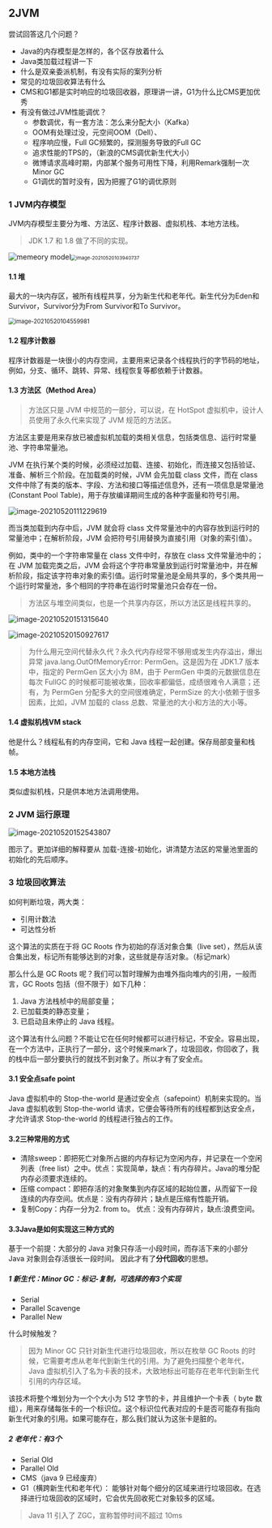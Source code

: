 ## 2JVM

尝试回答这几个问题？

- Java的内存模型是怎样的，各个区存放着什么
- Java类加载过程讲一下
- 什么是双亲委派机制，有没有实际的案列分析
- 常见的垃圾回收算法有什么
- CMS和G1都是实时响应的垃圾回收器，原理讲一讲，G1为什么比CMS更加优秀
- 有没有做过JVM性能调优？
  - 参数调优，有一套方法：怎么来分配大小（Kafka）
  - OOM有处理过没，元空间OOM（Dell）、
  - 程序响应慢，Full GC频繁的，探测服务导致的Full GC
  - 追求性能的TPS的，（新浪的CMS调优新生代大小）
  - 微博请求高峰时期，内部某个服务可用性下降，利用Remark强制一次Minor GC
  - G1调优的暂时没有，因为把握了G1的调优原则

### 1 JVM内存模型

JVM内存模型主要分为堆、方法区、程序计数器、虚拟机栈、本地方法栈。

> JDK 1.7 和 1.8 做了不同的实现。

![memeory model](2JVM.assets/092010273602.png)<img src="2JVM.assets/image-20210520103940737-1621478405248.png" alt="image-20210520103940737" style="zoom: 67%;" />



#### 1.1 堆

最大的一块内存区，被所有线程共享，分为新生代和老年代。新生代分为Eden和Survivor，Survivor分为From Survivor和To Survivor。

<img src="2JVM.assets/image-20210520104559981-1621478768363.png" alt="image-20210520104559981" style="zoom: 80%;" />

#### 1.2 程序计数器

程序计数器是一块很小的内存空间，主要用来记录各个线程执行的字节码的地址，例如，分支、循环、跳转、异常、线程恢复等都依赖于计数器。

#### 1.3 方法区（Method Area）

> 方法区只是 JVM 中规范的一部分，可以说，在 HotSpot 虚拟机中，设计人员使用了永久代来实现了 JVM 规范的方法区。

方法区主要是用来存放已被虚拟机加载的类相关信息，包括类信息、运行时常量池、字符串常量池。

JVM 在执行某个类的时候，必须经过加载、连接、初始化，而连接又包括验证、准备、解析三个阶段。在加载类的时候，JVM 会先加载 class 文件，而在 class 文件中除了有类的版本、字段、方法和接口等描述信息外，还有一项信息是常量池 (Constant Pool Table)，用于存放编译期间生成的各种字面量和符号引用。

![image-20210520111229619](2JVM.assets/image-20210520111229619.png)



而当类加载到内存中后，JVM 就会将 class 文件常量池中的内容存放到运行时的常量池中；在解析阶段，JVM 会把符号引用替换为直接引用（对象的索引值）。

例如，类中的一个字符串常量在 class 文件中时，存放在 class 文件常量池中的；在 JVM 加载完类之后，JVM 会将这个字符串常量放到运行时常量池中，并在解析阶段，指定该字符串对象的索引值。运行时常量池是全局共享的，多个类共用一个运行时常量池，多个相同的字符串在运行时常量池只会存在一份。

> 方法区与堆空间类似，也是一个共享内存区，所以方法区是线程共享的。

![image-20210520151315640](2JVM.assets/image-20210520151315640.png)

![image-20210520150927617](2JVM.assets/image-20210520150927617.png)

> 为什么用元空间代替永久代？永久代内存经常不够用或发生内存溢出，爆出异常 java.lang.OutOfMemoryError: PermGen。这是因为在 JDK1.7 版本中，指定的 PermGen 区大小为 8M，由于 PermGen 中类的元数据信息在每次 FullGC 的时候都可能被收集，回收率都偏低，成绩很难令人满意；还有，为 PermGen 分配多大的空间很难确定，PermSize 的大小依赖于很多因素，比如，JVM 加载的 class 总数、常量池的大小和方法的大小等。

#### 1.4 虚拟机栈VM stack

他是什么？线程私有的内存空间，它和 Java 线程一起创建。保存局部变量和栈帧。

#### 1.5 本地方法栈

类似虚拟机栈，只是供本地方法调用使用。



### 2 JVM 运行原理

![image-20210520152543807](2JVM.assets/image-20210520152543807.png)

图示了。更加详细的解释要从 加载-连接-初始化，讲清楚方法区的常量池里面的初始化的先后顺序。

### 3 垃圾回收算法

如何判断垃圾，两大类：

- 引用计数法
- 可达性分析

这个算法的实质在于将 GC Roots 作为初始的存活对象合集（live set），然后从该合集出发，标记所有能够达到的对象，这些就是存活对象。（标记mark）

那么什么是 GC Roots 呢？我们可以暂时理解为由堆外指向堆内的引用，一般而言，GC Roots 包括（但不限于）如下几种：

1. Java 方法栈桢中的局部变量；
2. 已加载类的静态变量；
3. 已启动且未停止的 Java 线程。

这个算法有什么问题？不能让它在任何时候都可以进行标记，不安全。容易出现，在一个方法中，正执行了一部分，这个时候来mark了，垃圾回收，你回收了，我的栈中后一部分要执行的就找不到对象了。所以才有了安全点。

#### 3.1 安全点safe point

Java 虚拟机中的 Stop-the-world 是通过安全点（safepoint）机制来实现的。当 Java 虚拟机收到 Stop-the-world 请求，它便会等待所有的线程都到达安全点，才允许请求 Stop-the-world 的线程进行独占的工作。

#### 3.2三种常用的方式

- 清除sweep：即把死亡对象所占据的内存标记为空闲内存，并记录在一个空闲列表（free list）之中。优点：实现简单，缺点：有内存碎片。Java的堆分配内存必须要求连续的。
- 压缩 compact：即把存活的对象聚集到内存区域的起始位置，从而留下一段连续的内存空间。优点是：没有内存碎片；缺点是压缩有性能开销。
- 复制Copy：内存一分为2. from to。 优点：没有内存碎片，缺点:浪费空间。

#### 3.3Java是如何实现这三种方式的

基于一个前提：大部分的 Java 对象只存活一小段时间，而存活下来的小部分 Java 对象则会存活很长一段时间。 因此才有了**分代回收**的思想。

##### 1 新生代：Minor GC：标记-复制，可选择的有3个实现

- Serial
- Parallel Scavenge
- Parallel New

 什么时候触发？

> 因为 Minor GC 只针对新生代进行垃圾回收，所以在枚举 GC Roots 的时候，它需要考虑从老年代到新生代的引用。为了避免扫描整个老年代，Java 虚拟机引入了名为卡表的技术，大致地标出可能存在老年代到新生代引用的内存区域。

该技术将整个堆划分为一个个大小为 512 字节的卡，并且维护一个卡表（ byte 数组），用来存储每张卡的一个标识位。这个标识位代表对应的卡是否可能存有指向新生代对象的引用。如果可能存在，那么我们就认为这张卡是脏的。

##### 2 老年代：有3个

- Serial Old
- Parallel Old
- CMS（java 9 已经废弃）
- G1（横跨新生代和老年代）： 能够针对每个细分的区域来进行垃圾回收。在选择进行垃圾回收的区域时，它会优先回收死亡对象较多的区域。

> Java 11 引入了 ZGC，宣称暂停时间不超过 10ms

